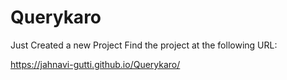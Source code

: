 # Querykaro

Just Created a new Project
Find the project at the following URL:

https://jahnavi-gutti.github.io/Querykaro/
